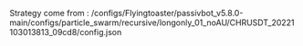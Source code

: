Strategy come from : /configs/Flyingtoaster/passivbot_v5.8.0-main/configs/particle_swarm/recursive/longonly_01_noAU/CHRUSDT_20221103013813_09cd8/config.json